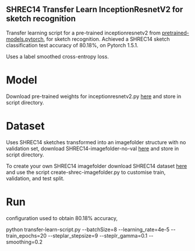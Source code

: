 ## SHREC14 Transfer Learn InceptionResnetV2 for sketch recognition

Transfer learning script for a pre-trained inceptionresnetv2 from [pretrained-models.pytorch](https://github.com/Cadene/pretrained-models.pytorch), for sketch recognition. Achieved a SHREC14 sketch classification test accuracy of 80.18%, on Pytorch 1.5.1.

Uses a label smoothed cross-entropy loss. 

# Model
Download pre-trained weights for inceptionresnetv2.py [here](https://drive.google.com/file/d/1JxG5_qW7Z3owe-xwX3uj71x57vUJCSrf/view?usp=sharing) and store in script directory. 

# Dataset

Uses SHREC14 sketches transformed into an imagefolder structure with no validation set, download SHREC14-imagefolder-no-val [here](https://drive.google.com/file/d/11EEXDuGaX0Rendz3453p9sEdBx758J5e/view?usp=sharing) and store in script directory. 

To create your own SHREC14 imagefolder download SHREC14 dataset [here](https://drive.google.com/file/d/1XA53BG3oxPvx_0SuipnJjyr_GAJas0lu/view?usp=sharing) and use the script create-shrec-imagefolder.py to customise train, validation, and test split.

# Run
configuration used to obtain 80.18% accuracy,

python transfer-learn-script.py --batchSize=8 --learning_rate=4e-5 --train_epochs=20 --steplar_stepsize=9 --steplr_gamma=0.1 --smoothing=0.2


